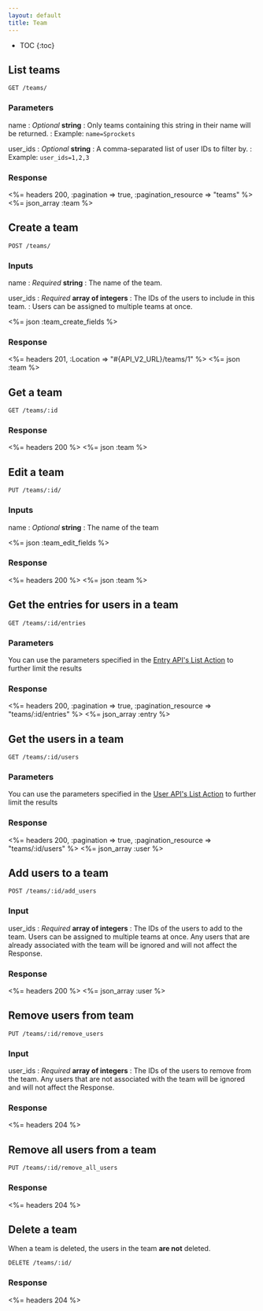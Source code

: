 ```yaml
---
layout: default
title: Team
---
```


* TOC
{:toc}

## List teams

~~~
GET /teams/
~~~

### Parameters

name
: *Optional* **string**
: Only teams containing this string in their name will be returned.
: Example: `name=Sprockets`

user_ids
: *Optional* **string**
: A comma-separated list of user IDs to filter by.
: Example: `user_ids=1,2,3`

### Response

<%= headers 200, :pagination => true, :pagination_resource => "teams" %>
<%= json_array :team %>


## Create a team

~~~
POST /teams/
~~~

### Inputs

name
: *Required* **string**
: The name of the team.

user_ids
: *Required* **array of integers**
: The IDs of the users to include in this team.
: Users can be assigned to multiple teams at once.

<%= json :team_create_fields %>

### Response

<%= headers 201, :Location => "#{API_V2_URL}/teams/1"  %>
<%= json :team %>

## Get a team

~~~
GET /teams/:id
~~~

### Response

<%= headers 200 %>
<%= json :team %>

## Edit a team

~~~
PUT /teams/:id/
~~~

### Inputs

name
: *Optional* **string**
: The name of the team

<%= json :team_edit_fields %>

### Response

<%= headers 200 %>
<%= json :team %>

## Get the entries for users in a team

~~~
GET /teams/:id/entries
~~~

### Parameters

You can use the parameters specified in the [Entry API's List Action](/v2/entries/index.html#list) to further limit the results

### Response

<%= headers 200, :pagination => true, :pagination_resource => "teams/:id/entries" %>
<%= json_array :entry %>

## Get the users in a team

~~~
GET /teams/:id/users
~~~

### Parameters

You can use the parameters specified in the [User API's List Action](/v2/users/index.html#list) to further limit the results

### Response

<%= headers 200, :pagination => true, :pagination_resource => "teams/:id/users" %>
<%= json_array :user %>

## Add users to a team

~~~
POST /teams/:id/add_users
~~~

### Input

user_ids
: *Required* **array of integers**
: The IDs of the users to add to the team. Users can be assigned to multiple teams at once. Any users that are already associated with the team will be ignored and will not affect the Response.

### Response

<%= headers 200 %>
<%= json_array :user %>

## Remove users from team

~~~
PUT /teams/:id/remove_users
~~~

### Input

user_ids
: *Required* **array of integers**
: The IDs of the users to remove from the team. Any users that are not associated with the team will be ignored and will not affect the Response.

### Response

<%= headers 204 %>

## Remove all users from a team

~~~
PUT /teams/:id/remove_all_users
~~~

### Response

<%= headers 204 %>

## Delete a team

When a team is deleted, the users in the team **are not** deleted.

~~~
DELETE /teams/:id/
~~~

### Response

<%= headers 204 %>
